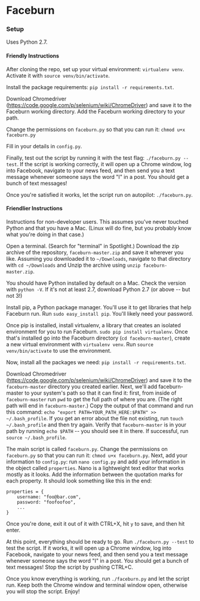 Faceburn
========

### Setup

Uses Python 2.7.

#### Friendly Instructions

After cloning the repo, set up your virtual environment: `virtualenv venv`. Activate it with `source venv/bin/activate`.

Install the package requirements: `pip install -r requirements.txt`.

Download Chromedriver (https://code.google.com/p/selenium/wiki/ChromeDriver) and save it to the Faceburn working directory. Add the Faceburn working directory to your path.

Change the permissions on `faceburn.py` so that you can run it: `chmod u+x faceburn.py`

Fill in your details in `config.py`.

Finally, test out the script by running it with the test flag: `./faceburn.py --test`. If the script is working correctly, it will open up a Chrome window, log into Facebook, navigate to your news feed, and then send you a text message whenever someone says the word "I" in a post. You should get a bunch of text messages!

Once you're satisfied it works, let the script run on autopilot: `./faceburn.py`. 

#### Friendlier Instructions

Instructions for non-developer users. This assumes you've never touched Python and that you have a Mac. (Linux will do fine, but you probably know what you're doing in that case.)

Open a terminal. (Search for "terminal" in Spotlight.) Download the zip archive of the repository, `faceburn-master.zip` and save it wherever you like. Assuming you downloaded it to `~/Downloads`, navigate to that directory with `cd ~/Downloads` and Unzip the archive using `unzip faceburn-master.zip`.

You should have Python installed by default on a Mac. Check the version with `python -V`. If it's not at least 2.7, download Python 2.7 (or above -- but not 3!)

Install pip, a Python package manager. You'll use it to get libraries that help Faceburn run. Run `sudo easy_install pip`. You'll likely need your password.

Once pip is installed, install virtualenv, a library that creates an isolated environment for you to run Faceburn. `sudo pip install virtualenv`. Once that's installed go into the Faceburn directory (`cd faceburn-master`), create a new virtual environment with `virtualenv venv`. Run `source venv/bin/activate` to use the environment.

Now, install all the packages we need: `pip install -r requirements.txt`.

Download Chromedriver (https://code.google.com/p/selenium/wiki/ChromeDriver) and save it to the `faceburn-master` directory you created earlier. Next, we'll add faceburn-master to your system's path so that it can find it: first, from inside of `faceburn-master` run `pwd` to get the full path of where you are. (The right path will end in `faceburn-master`.) Copy the output of that command and run this command: `echo "export PATH=YOUR_PATH_HERE:$PATH" >> ~/.bash_profile`. If you get an error about the file not existing, run `touch ~/.bash_profile` and then try again. Verify that `faceburn-master` is in your path by running `echo $PATH` -- you should see it in there. If successful, run `source ~/.bash_profile`.

The main script is called `faceburn.py`. Change the permissions on `faceburn.py` so that you can run it: `chmod u+x faceburn.py`. Next, add your information to `config.py`: run `nano config.py` and add your information in the object called `properties`. Nano is a lightweight text editor that works mostly as it looks. Add the information between the quotation marks for each property. It should look something like this in the end:

```
properties = {
	username: "foo@bar.com",
	password: "foofoofoo",
	...
}
```
Once you're done, exit it out of it with CTRL+X, hit `y` to save, and then hit enter.

At this point, everything should be ready to go. Run `./faceburn.py --test` to test the script. If it works, it will open up a Chrome window, log into Facebook, navigate to your news feed, and then send you a text message whenever someone says the word "I" in a post. You should get a bunch of text messages! Stop the script by pushing CTRL+C.

Once you know everything is working, run `./faceburn.py` and let the script run. Keep both the Chrome window and terminal window open, otherwise you will stop the script. Enjoy!